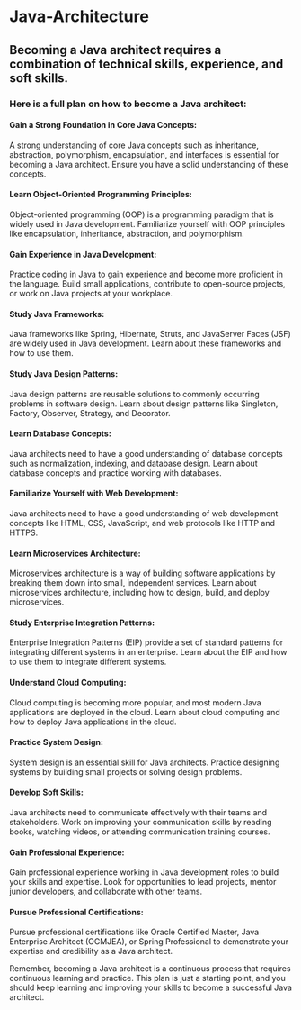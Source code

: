 # Java-Architecture

## Becoming a Java architect requires a combination of technical skills, experience, and soft skills. 

### Here is a full plan on how to become a Java architect:

#### Gain a Strong Foundation in Core Java Concepts: 

A strong understanding of core Java concepts such as inheritance, abstraction, polymorphism, encapsulation, and interfaces is essential for becoming a Java architect. Ensure you have a solid understanding of these concepts.

#### Learn Object-Oriented Programming Principles:

Object-oriented programming (OOP) is a programming paradigm that is widely used in Java development. Familiarize yourself with OOP principles like encapsulation, inheritance, abstraction, and polymorphism.

#### Gain Experience in Java Development: 

Practice coding in Java to gain experience and become more proficient in the language. Build small applications, contribute to open-source projects, or work on Java projects at your workplace.

#### Study Java Frameworks:

Java frameworks like Spring, Hibernate, Struts, and JavaServer Faces (JSF) are widely used in Java development. Learn about these frameworks and how to use them.

#### Study Java Design Patterns: 

Java design patterns are reusable solutions to commonly occurring problems in software design. Learn about design patterns like Singleton, Factory, Observer, Strategy, and Decorator.

#### Learn Database Concepts: 

Java architects need to have a good understanding of database concepts such as normalization, indexing, and database design. Learn about database concepts and practice working with databases.

#### Familiarize Yourself with Web Development: 

Java architects need to have a good understanding of web development concepts like HTML, CSS, JavaScript, and web protocols like HTTP and HTTPS.

#### Learn Microservices Architecture: 

Microservices architecture is a way of building software applications by breaking them down into small, independent services. Learn about microservices architecture, including how to design, build, and deploy microservices.

#### Study Enterprise Integration Patterns: 

Enterprise Integration Patterns (EIP) provide a set of standard patterns for integrating different systems in an enterprise. Learn about the EIP and how to use them to integrate different systems.

#### Understand Cloud Computing: 

Cloud computing is becoming more popular, and most modern Java applications are deployed in the cloud. Learn about cloud computing and how to deploy Java applications in the cloud.

#### Practice System Design: 

System design is an essential skill for Java architects. Practice designing systems by building small projects or solving design problems.

#### Develop Soft Skills: 

Java architects need to communicate effectively with their teams and stakeholders. Work on improving your communication skills by reading books, watching videos, or attending communication training courses.

#### Gain Professional Experience: 

Gain professional experience working in Java development roles to build your skills and expertise. Look for opportunities to lead projects, mentor junior developers, and collaborate with other teams.

#### Pursue Professional Certifications: 

Pursue professional certifications like Oracle Certified Master, Java Enterprise Architect (OCMJEA), or Spring Professional to demonstrate your expertise and credibility as a Java architect.

Remember, becoming a Java architect is a continuous process that requires continuous learning and practice. This plan is just a starting point, and you should keep learning and improving your skills to become a successful Java architect.

```

